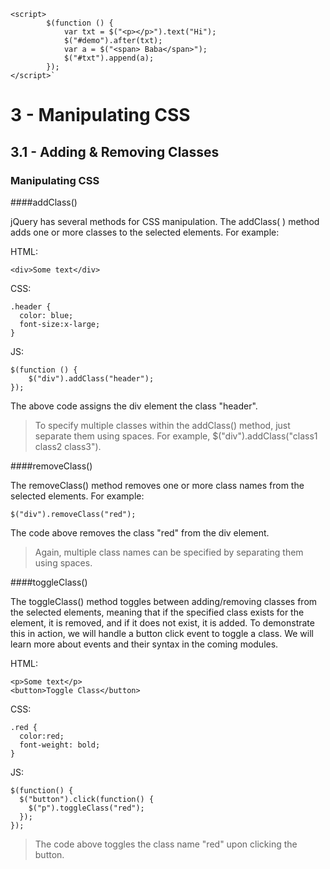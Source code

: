 ```
<script>
        $(function () {
            var txt = $("<p></p>").text("Hi");
            $("#demo").after(txt);
            var a = $("<span> Baba</span>");
            $("#txt").append(a);
        });
</script>`

```

# 3 - Manipulating CSS

## 3.1 - Adding & Removing Classes

### Manipulating CSS

####addClass() 

jQuery has several methods for CSS manipulation.
The addClass( ) method adds one or more classes to the selected elements.
For example:

HTML: 

```
<div>Some text</div>
```

CSS: 

```
.header {
  color: blue;
  font-size:x-large;
}
```

JS:

```
$(function () {
    $("div").addClass("header");
});
```

The above code assigns the div element the class "header".

>To specify multiple classes within the addClass() method, just separate them using spaces. For example, $("div").addClass("class1 class2 class3").

####removeClass()

The removeClass() method removes one or more class names from the selected elements.
For example:

```
$("div").removeClass("red");
```

The code above removes the class "red" from the div element.

>Again, multiple class names can be specified by separating them using spaces.

####toggleClass()

The toggleClass() method toggles between adding/removing classes from the selected elements, meaning that if the specified class exists for the element, it is removed, and if it does not exist, it is added.
To demonstrate this in action, we will handle a button click event to toggle a class. We will learn more about events and their syntax in the coming modules.

HTML:
 
````
<p>Some text</p>
<button>Toggle Class</button>
````

CSS:

````
.red { 
  color:red; 
  font-weight: bold;
}
````

JS:

````
$(function() {
  $("button").click(function() {
    $("p").toggleClass("red");
  });
});
````

>The code above toggles the class name "red" upon clicking the button.